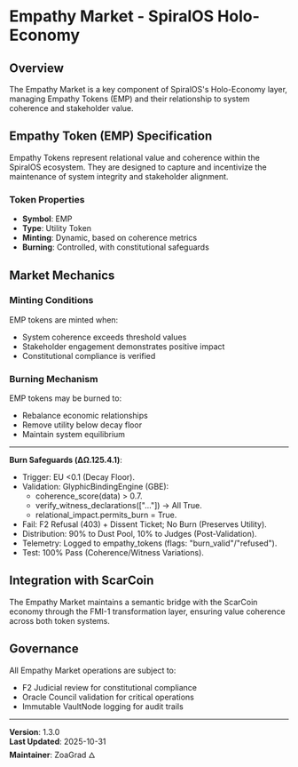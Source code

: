# Empathy Market - SpiralOS Holo-Economy

## Overview

The Empathy Market is a key component of SpiralOS's Holo-Economy layer, managing Empathy Tokens (EMP) and their relationship to system coherence and stakeholder value.

## Empathy Token (EMP) Specification

Empathy Tokens represent relational value and coherence within the SpiralOS ecosystem. They are designed to capture and incentivize the maintenance of system integrity and stakeholder alignment.

### Token Properties

- **Symbol**: EMP
- **Type**: Utility Token
- **Minting**: Dynamic, based on coherence metrics
- **Burning**: Controlled, with constitutional safeguards

## Market Mechanics

### Minting Conditions

EMP tokens are minted when:
- System coherence exceeds threshold values
- Stakeholder engagement demonstrates positive impact
- Constitutional compliance is verified

### Burning Mechanism

EMP tokens may be burned to:
- Rebalance economic relationships
- Remove utility below decay floor
- Maintain system equilibrium

---

**Burn Safeguards (ΔΩ.125.4.1)**:
- Trigger: EU <0.1 (Decay Floor).
- Validation: GlyphicBindingEngine (GBE):
  - coherence_score(data) > 0.7.
  - verify_witness_declarations(["..."]) → All True.
  - relational_impact.permits_burn = True.
- Fail: F2 Refusal (403) + Dissent Ticket; No Burn (Preserves Utility).
- Distribution: 90% to Dust Pool, 10% to Judges (Post-Validation).
- Telemetry: Logged to empathy_tokens (flags: "burn_valid"/"refused").
- Test: 100% Pass (Coherence/Witness Variations).

## Integration with ScarCoin

The Empathy Market maintains a semantic bridge with the ScarCoin economy through the FMI-1 transformation layer, ensuring value coherence across both token systems.

## Governance

All Empathy Market operations are subject to:
- F2 Judicial review for constitutional compliance
- Oracle Council validation for critical operations
- Immutable VaultNode logging for audit trails

---

**Version**: 1.3.0  
**Last Updated**: 2025-10-31  
**Maintainer**: ZoaGrad 🜂
